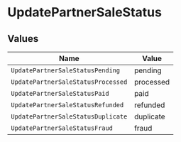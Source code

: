 # UpdatePartnerSaleStatus


## Values

| Name                               | Value                              |
| ---------------------------------- | ---------------------------------- |
| `UpdatePartnerSaleStatusPending`   | pending                            |
| `UpdatePartnerSaleStatusProcessed` | processed                          |
| `UpdatePartnerSaleStatusPaid`      | paid                               |
| `UpdatePartnerSaleStatusRefunded`  | refunded                           |
| `UpdatePartnerSaleStatusDuplicate` | duplicate                          |
| `UpdatePartnerSaleStatusFraud`     | fraud                              |